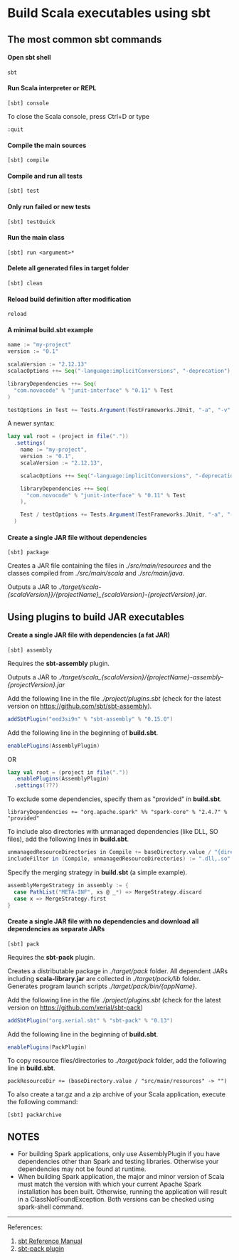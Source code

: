 Build Scala executables using sbt
=================================

The most common sbt commands
----------------------------

#### Open sbt shell
```shell
sbt
```

#### Run Scala interpreter or REPL
```shell
[sbt] console
```
To close the Scala console, press Ctrl+D or type
```shell
:quit
```

#### Compile the main sources
```shell
[sbt] compile
```

#### Compile and run all tests
```shell
[sbt] test
```


#### Only run failed or new tests
```shell
[sbt] testQuick
```


#### Run the main class
```shell
[sbt] run <argument>*
```

#### Delete all generated files in target folder
```shell
[sbt] clean
```

#### Reload build definition after modification
```shell
reload
```

#### A minimal build.sbt example

```sbt
name := "my-project"
version := "0.1"

scalaVersion := "2.12.13"
scalacOptions ++= Seq("-language:implicitConversions", "-deprecation")

libraryDependencies ++= Seq(
  "com.novocode" % "junit-interface" % "0.11" % Test
)

testOptions in Test += Tests.Argument(TestFrameworks.JUnit, "-a", "-v", "-s")
```

A newer syntax:

```sbt
lazy val root = (project in file("."))
  .settings(
    name := "my-project",
    version := "0.1",
    scalaVersion := "2.12.13",

    scalacOptions ++= Seq("-language:implicitConversions", "-deprecation"),

    libraryDependencies ++= Seq(
      "com.novocode" % "junit-interface" % "0.11" % Test
    ),

    Test / testOptions += Tests.Argument(TestFrameworks.JUnit, "-a", "-v", "-s")
  )
```

#### Create a single JAR file without dependencies
```shell
[sbt] package
```
Creates a JAR file containing the files in _./src/main/resources_ and the classes compiled from _./src/main/scala_ and _./src/main/java_.

Outputs a JAR to *./target/scala-{scalaVersion}}/{projectName}_{scalaVersion}-{projectVersion}.jar*.

Using plugins to build JAR executables
--------------------------------------
#### Create a single JAR file with dependencies (a fat JAR)
```shell
[sbt] assembly
```
Requires the __sbt-assembly__ plugin.

Outputs a JAR to *./target/scala_{scalaVersion}/{projectName}-assembly-{projectVersion}.jar*

Add the following line in the file _./project/plugins.sbt_ (check for the latest version on https://github.com/sbt/sbt-assembly).
```sbt
addSbtPlugin("eed3si9n" % "sbt-assembly" % "0.15.0")
```

Add the following line in the beginning of __build.sbt__.
```sbt
enablePlugins(AssemblyPlugin)
```

OR

```sbt
lazy val root = (project in file("."))
  .enablePlugins(AssemblyPlugin)
  .settings(???)
```

To exclude some dependencies, specify them as "provided" in __build.sbt__.
```shell
libraryDependencies += "org.apache.spark" %% "spark-core" % "2.4.7" % "provided"
```

To include also directories with unmanaged dependencies (like DLL, SO files), add the following lines in __build.sbt__.
```sbt
unmanagedResourceDirectories in Compile += baseDirectory.value / "{directoryName}"
includeFilter in (Compile, unmanagedResourceDirectories) := ".dll,.so"
```

Specify the merging strategy in __build.sbt__ (a simple example).
```sbt
assemblyMergeStrategy in assembly := {
  case PathList("META-INF", xs @ _*) => MergeStrategy.discard
  case x => MergeStrategy.first
}
```

#### Create a single JAR file with no dependencies and download all dependencies as separate JARs
```shell
[sbt] pack
```
Requires the __sbt-pack__ plugin.

Creates a distributable package in _./target/pack_ folder.
All dependent JARs including __scala-library.jar__ are collected in _./target/pack/lib_ folder.
Generates program launch scripts _./target/pack/bin/{appName}_.

Add the following line in the file _./project/plugins.sbt_ (check for the latest version on https://github.com/xerial/sbt-pack)
```sbt
addSbtPlugin("org.xerial.sbt" % "sbt-pack" % "0.13")
```

Add the following line in the beginning of __build.sbt__.
```sbt
enablePlugins(PackPlugin)
```

To copy resource files/directories to _./target/pack_ folder, add the following line in __build.sbt__.
```shell
packResourceDir += (baseDirectory.value / "src/main/resources" -> "")
```

To also create a tar.gz and a zip archive of your Scala application, execute the following command:
```shell
[sbt] packArchive
```

NOTES
-----
* For building Spark applications, only use AssemblyPlugin if you have dependencies other than Spark and testing libraries.
  Otherwise your dependencies may not be found at runtime.
* When building Spark application, the major and minor version of Scala must match the version with which your current Apache Spark installation has been built.
  Otherwise, running the application will result in a ClassNotFoundException.
  Both versions can be checked using spark-shell command.

---
References:
1. [sbt Reference Manual](https://www.scala-sbt.org/1.x/docs/)
1. [sbt-pack plugin](https://github.com/xerial/sbt-pack)
